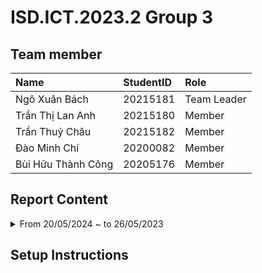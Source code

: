 # ISD.ICT.2023.2 Group 3

## Team member
| Name                   | StudentID   |Role        |
| :-----------------     | :---------- |:---------- |
| Ngô Xuân Bách          | 20215181    |Team Leader |
| Trần Thị Lan Anh       | 20215180    |Member      |
| Trần Thuỷ Châu         | 20215182    |Member      |
| Đào Minh Chí           | 20200082    |Member      |
| Bùi Hữu Thành Công     | 20205176    |Member      |

## Report Content
<details>
  <summary>From 20/05/2024 ~ to 26/05/2023 </summary>
<br>
<details>
<summary>Team Member 1: Ngô Xuân Bách</summary>
<br>

- Assigned tasks:
  - Create and set up database and connections

- Implementation details:
  - Pull Request(s): No PR (because creating init project)  https://github.com/ngobach26/ISD.ICT.20232.03/commit/c545587f52aa41bfb24fc05103b2a638189a8d5b?diff=split&w=0
  - Specific task details:
    - Create a temporary db(not final implementation )
    - Create initial project.

</details>

<details>
<summary>Team Member 2: Trần Thuỷ Châu</summary>
<br>

- Assigned tasks: Implement the home screen and product view

- Implementation details:
  - Pull Request(s): https://github.com/ngobach26/ISD.ICT.20232.03/commit/b8897760e9d0ed7d77c4e30df7343bfa3b3eb780
  - Specific task details:
    - Edit the HomeController, BaseController, Cart, Media, AimsException, MediaNotAvailableException according to the task
    - Create the home.fxml, media_home.fxml, popup.fxml and according handlers for those interfaces
</details>

<details>
<summary>Team Member 3: Trần Thị Lan Anh</summary>
<br>

- Assigned tasks: Implement the viewing cart

- Implementation details:
  - Pull Request(s): [#7](https://github.com/ngobach26/ISD.ICT.20232.03/pull/7)
  - Specific implementation details:
    - Implement controller, fxml view and handler for View Cart use case
</details>

<details>
<summary>Team Member 4: Đào Minh Chí</summary>
<br>

- Assigned tasks: Implement for VNPay interface and Pay order

- Implementation details:
  - Pull Request(s): 
  - Specific implementation details:
    - ...
    - ...
</details>

<details>
<summary>Team Member 5: Bùi Hữu Thành Công</summary>
<br>

- Assigned tasks: Implement Place Order, Place Rush Order function

- Implementation details:
  - Pull Request(s): https://github.com/ngobach26/ISD.ICT.20232.03/commit/24b4b415e10f6557b4b43a733da620a57e205688
  - Specific implementation details:
    - Implement Place Order and Place Rush Order functions
</details>
</details>

## Setup Instructions




